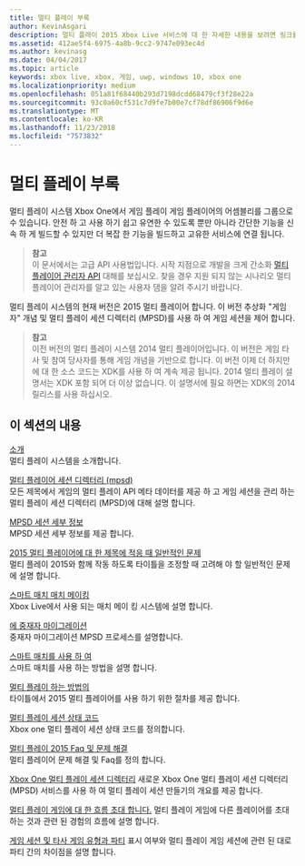 ```yaml
---
title: 멀티 플레이 부록
author: KevinAsgari
description: 멀티 플레이 2015 Xbox Live 서비스에 대 한 자세한 내용을 보려면 링크를 제공 합니다.
ms.assetid: 412ae5f4-6975-4a8b-9cc2-9747e093ec4d
ms.author: kevinasg
ms.date: 04/04/2017
ms.topic: article
keywords: xbox live, xbox, 게임, uwp, windows 10, xbox one
ms.localizationpriority: medium
ms.openlocfilehash: 051a81f68440b293d7198dcdd68479cf3f28e22a
ms.sourcegitcommit: 93c0a60cf531c7d9fe7b00e7cf78df86906f9d6e
ms.translationtype: MT
ms.contentlocale: ko-KR
ms.lasthandoff: 11/23/2018
ms.locfileid: "7573832"
---
```

# <a name="multiplayer-appendix"></a>멀티 플레이 부록

멀티 플레이 시스템 Xbox One에서 게임 플레이 게임 플레이어의 어셈블리를 그룹으로 수 있습니다. 안전 하 고 사용 하기 쉽고 유연한 수 있도록 뿐만 아니라 간단한 기능을 신속 하 게 빌드할 수 있지만 더 복잡 한 기능을 빌드하고 고유한 서비스에 연결 됩니다.

> **참고**  
이 문서에서는 고급 API 사용법입니다.  시작 지점으로 개발을 크게 간소화 [멀티 플레이어 관리자 API](../multiplayer-manager.md) 대해를 보십시오.  찾을 경우 지원 되지 않는 시나리오 멀티 플레이어 관리자를 알고 있는 사용자 댐을 알려 주시기 바랍니다.

멀티 플레이 시스템의 현재 버전은 2015 멀티 플레이어 합니다. 이 버전 추상화 "게임 자" 개념 및 멀티 플레이 세션 디렉터리 (MPSD)를 사용 하 여 게임 세션을 제어 합니다.

> **참고**  
이전 버전의 멀티 플레이 시스템 2014 멀티 플레이어입니다. 이 버전은 게임 타사 및 참여 당사자를 통해 게임 개념을 기반으로 합니다. 이 버전 이제 더 하지만에 대 한 소스 코드는 XDK를 사용 하 여 계속 제공 됩니다. 2014 멀티 플레이 설명서는 XDK 포함 되어 더 이상 없습니다. 이 설명서에 필요 하면는 XDK의 2014 릴리스를 사용 하십시오.


## <a name="in-this-section"></a>이 섹션의 내용

[소개](introduction-to-the-multiplayer-system.md)  
멀티 플레이 시스템을 소개합니다.

[멀티 플레이어 세션 디렉터리 (mpsd)](multiplayer-session-directory.md)  
모든 제목에서 게임의 멀티 플레이 API 메타 데이터를 제공 하 고 게임 세션을 관리 하는 멀티 플레이 세션 디렉터리 (MPSD)에 대해 설명 합니다.

[MPSD 세션 세부 정보](mpsd-session-details.md)  
MPSD 세션 세부 정보를 제공 합니다.

[2015 멀티 플레이어에 대 한 제목에 적응 때 일반적인 문제](common-issues-when-adapting-multiplayer.md)  
멀티 플레이 2015와 함께 작동 하도록 타이틀을 조정할 때 고려해 야 할 일반적인 문제에 설명 합니다.

[스마트 매치 매치 메이킹](smartmatch-matchmaking.md)  
Xbox Live에서 사용 되는 매치 메이 킹 시스템에 설명 합니다.

[에 중재자 마이그레이션](migrating-an-arbiter.md)  
중재자 마이그레이션 MPSD 프로세스를 설명합니다.

[스마트 매치를 사용 하 여](using-smartmatch-matchmaking.md)  
스마트 매치를 사용 하는 방법을 설명 합니다.

[멀티 플레이 하는 방법의](multiplayer-how-tos.md)  
타이틀에서 2015 멀티 플레이어를 사용 하기 위한 절차를 제공 합니다.

[멀티 플레이 세션 상태 코드](multiplayer-session-status-codes.md)  
Xbox one 멀티 플레이 세션 상태 코드를 정의합니다.

[멀티 플레이 2015 Faq 및 문제 해결](multiplayer-2015-faq.md)  
멀티 플레이어 문제 해결 및 Faq를 정의 합니다.

[Xbox One 멀티 플레이 세션 디렉터리](xbox-one-multiplayer-session-directory.md) 새로운 Xbox One 멀티 플레이 세션 디렉터리 (MPSD) 서비스를 사용 하 여 멀티 플레이 세션 만들기의 개요를 제공 합니다.

[멀티 플레이 게임에 대 한 흐름 초대 합니다.](flows-for-multiplayer-game-invites.md) 멀티 플레이 게임에 다른 플레이어를 초대 하는 것과 관련 된 경험의 흐름에 설명 합니다.

[게임 세션 및 타사 게임 유형과 파티](game-session-and-game-party-visibility-and-joinability.md) 표시 여부와 멀티 플레이 게임 세션에 관련 된 대로 파티 간의 차이점을 설명 합니다.
